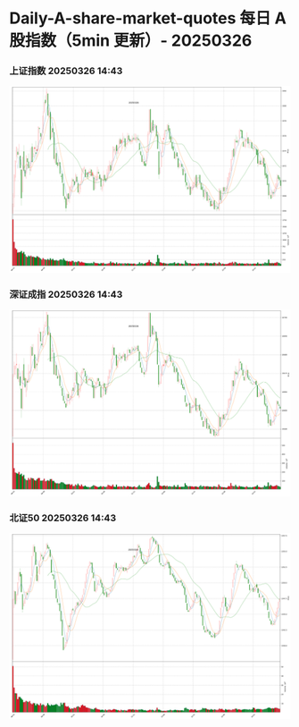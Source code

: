
# Daily-A-share-market-quotes 每日 A 股指数（5min 更新）- 20250326

### 上证指数 20250326 14:43
![](./fig/2025/3/20250326-sh000001.png)

### 深证成指 20250326 14:43
![](./fig/2025/3/20250326-sz399001.png)

### 北证50 20250326 14:43
![](./fig/2025/3/20250326-bj899050.png)
